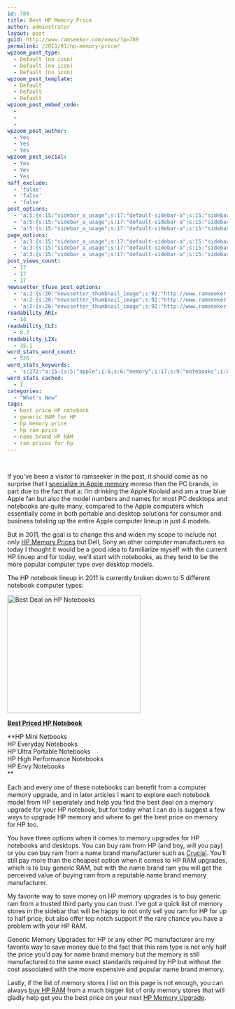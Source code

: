 ```yaml
---
id: 789
title: Best HP Memory Price
author: adminstrator
layout: post
guid: http://www.ramseeker.com/news/?p=789
permalink: /2011/01/hp-memory-price/
wpzoom_post_type:
  - Default (no icon)
  - Default (no icon)
  - Default (no icon)
wpzoom_post_template:
  - Default
  - Default
  - Default
wpzoom_post_embed_code:
  - 
  - 
  - 
wpzoom_post_author:
  - Yes
  - Yes
  - Yes
wpzoom_post_social:
  - Yes
  - Yes
  - Yes
naff_exclude:
  - 'false'
  - 'false'
  - 'false'
post_options:
  - 'a:5:{s:15:"sidebar_a_usage";s:17:"default-sidebar-a";s:15:"sidebar_b_usage";s:17:"default-sidebar-b";s:9:"hwa_usage";s:17:"default-headerbar";s:8:"ad_above";s:0:"";s:8:"ad_below";s:0:"";}'
  - 'a:5:{s:15:"sidebar_a_usage";s:17:"default-sidebar-a";s:15:"sidebar_b_usage";s:17:"default-sidebar-b";s:9:"hwa_usage";s:17:"default-headerbar";s:8:"ad_above";s:0:"";s:8:"ad_below";s:0:"";}'
  - 'a:5:{s:15:"sidebar_a_usage";s:17:"default-sidebar-a";s:15:"sidebar_b_usage";s:17:"default-sidebar-b";s:9:"hwa_usage";s:17:"default-headerbar";s:8:"ad_above";s:0:"";s:8:"ad_below";s:0:"";}'
page_options:
  - 'a:3:{s:15:"sidebar_a_usage";s:17:"default-sidebar-a";s:15:"sidebar_b_usage";s:17:"default-sidebar-b";s:9:"hwa_usage";s:17:"default-headerbar";}'
  - 'a:3:{s:15:"sidebar_a_usage";s:17:"default-sidebar-a";s:15:"sidebar_b_usage";s:17:"default-sidebar-b";s:9:"hwa_usage";s:17:"default-headerbar";}'
  - 'a:3:{s:15:"sidebar_a_usage";s:17:"default-sidebar-a";s:15:"sidebar_b_usage";s:17:"default-sidebar-b";s:9:"hwa_usage";s:17:"default-headerbar";}'
post_views_count:
  - 17
  - 17
  - 17
newssetter_tfuse_post_options:
  - 'a:2:{s:26:"newssetter_thumbnail_image";s:92:"http://www.ramseeker.com/wp-content/uploads/2011/01/Screen-shot-2011-03-25-at-6.59.41-AM.png";s:24:"newssetter_disable_image";s:4:"true";}'
  - 'a:2:{s:26:"newssetter_thumbnail_image";s:92:"http://www.ramseeker.com/wp-content/uploads/2011/01/Screen-shot-2011-03-25-at-6.59.41-AM.png";s:24:"newssetter_disable_image";s:4:"true";}'
  - 'a:2:{s:26:"newssetter_thumbnail_image";s:92:"http://www.ramseeker.com/wp-content/uploads/2011/01/Screen-shot-2011-03-25-at-6.59.41-AM.png";s:24:"newssetter_disable_image";s:4:"true";}'
readability_ARI:
  - 14
readability_CLI:
  - 8.2
readability_LIX:
  - 35.1
word_stats_word_count:
  - 526
word_stats_keywords:
  - 's:272:"a:15:{s:5:"apple";i:5;s:6:"memory";i:17;s:9:"notebooks";i:8;s:8:"computer";i:5;s:8:"notebook";i:5;s:4:"best";i:4;s:7:"upgrade";i:4;s:5:"price";i:4;s:8:"upgrades";i:4;s:4:"name";i:5;s:5:"brand";i:5;s:12:"manufacturer";i:3;s:7:"generic";i:3;s:4:"list";i:4;s:6:"stores";i:3;}";'
word_stats_cached:
  - 1
categories:
  - "What's New"
tags:
  - best price HP notebook
  - generic RAM for HP
  - hp memory price
  - hp ram price
  - name brand HP RAM
  - ram prices for hp
---
```

<div style="float: right; margin-right: 5px;">
</div>

<div style="float: right; margin-right: 5px;">
</div>

<div style="float: right; margin-right: 5px;">
</div>

&nbsp;

If you&#8217;ve been a visitor to ramseeker in the past, it should come as no surprise that I [specialize in Apple memory][1] moreso than the PC brands, in part due to the fact that a: I&#8217;m drinking the Apple Koolaid and am a true blue Apple fan but also the model numbers and names for most PC desktops and notebooks are quite many, compared to the Apple computers which essentially come in both portable and desktop solutions for consumer and business totaling up the entire Apple computer lineup in just 4 models.

But in 2011, the goal is to change this and widen my scope to include not only [HP Memory Prices][2] but Dell, Sony an other computer manufacturers so today I thought it would be a good idea to familiarize myself with the current HP linuep and for today, we&#8217;ll start with notebooks, as they tend to be the more popular computer type over desktop models.

The HP notebook lineup in 2011 is currently broken down to 5 different notebook computer types:

[<img title="Best Priced HP Notebook" src="http://www.ramseeker.com/wp-content/uploads/2011/01/Screen-shot-2011-03-25-at-6.59.41-AM.png" alt="Best Deal on HP Notebooks" width="305" height="270" />][3]

**[Best Priced HP Notebook][3]**

**HP Mini Netbooks  
HP Everyday Notebooks  
HP Ultra Portable Notebooks  
HP High Performance Notebooks  
HP Envy Notebooks  
**

Each and every one of these notebooks can benefit from a computer memory upgrade, and in later articles I want to explore each notebook model from HP seperately and help you find the best deal on a memory upgrade for your HP notebook, but for today what I can do is suggest a few ways to upgrade HP memory and where to get the best price on memory for HP too.

You have three options when it comes to memory upgrades for HP notebooks and desktops. You can buy ram from HP (and boy, will you pay) or you can buy ram from a name brand manufacturer such as [Crucial][4]. You&#8217;ll still pay more than the cheapest option when it comes to HP RAM upgrades, which is to buy generic RAM, but with the name brand ram you will get the perceived value of buying ram from a reputable name brand memory manufacturer.

My favorite way to save money on HP memory upgrades is to buy generic ram from a trusted third party you can trust. I&#8217;ve got a quick list of memory stores in the sidebar that will be happy to not only sell you ram for HP for up to half price, but also offer top notch support if the rare chance you have a problem with your HP RAM.

Generic Memory Upgrades for HP or any other PC manufacturer are my favorite way to save money due to the fact that this ram type is not only half the price you&#8217;d pay for name brand memory but the memory is still manufactured to the same exact standards required by HP but without the cost associated with the more expensive and popular name brand memory.

Lastly, if the list of memory stores I list on this page is not enough, you can always [buy HP RAM][5] from a much bigger list of only memory stores that will gladly help get you the best price on your next [HP Memory Upgrade][4].

 [1]: http://www.ramseeker.com
 [2]: http://www.ramseeker.com/pc
 [3]: http://www.amazon.com/gp/product/B004FYYGD4/ref=as_li_ss_tl?ie=UTF8&tag=ramseeker-20&linkCode=as2&camp=1789&creative=390957&creativeASIN=B004FYYGD4
 [4]: http://www.ramseeker.com/crucial
 [5]: http://www.ramseeker.com/where-to-buy-computer-memory-upgrades/